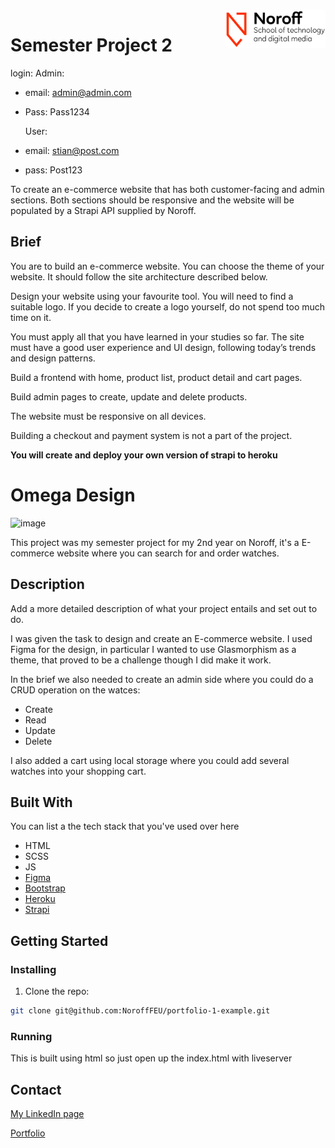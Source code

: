 <img src="./.readme/noroff-light.png" width="160" align="right">

# Semester Project 2

login:
Admin:

- email: admin@admin.com
- Pass: Pass1234

  User:

- email: stian@post.com
- pass: Post123

To create an e-commerce website that has both customer-facing and admin sections. Both sections should be responsive and the website will be populated by a Strapi API supplied by Noroff.

## Brief

You are to build an e-commerce website. You can choose the theme of your website. It should follow the site architecture described below.

Design your website using your favourite tool. You will need to find a suitable logo. If you decide to create a logo yourself, do not spend too much time on it.

You must apply all that you have learned in your studies so far. The site must have a good user experience and UI design, following today’s trends and design patterns.

Build a frontend with home, product list, product detail and cart pages.

Build admin pages to create, update and delete products.

The website must be responsive on all devices.

Building a checkout and payment system is not a part of the project.

**You will create and deploy your own version of strapi to heroku**


# Omega Design

![image](https://hopeful-sinoussi-ede96f.netlify.app/Postfolio%20imgs/Semester%20project.PNG)

This project was my semester project for my 2nd year on Noroff, it's a E-commerce website where you can search for and order watches.

## Description

Add a more detailed description of what your project entails and set out to do.

I was given the task to design and create an E-commerce website.
I used Figma for the design, in particular I wanted to use Glasmorphism as a theme, that proved to be a challenge though I did make it work.

In the brief we also needed to create an admin side where you could do a CRUD operation on the watces:
 - Create
 - Read
 - Update
 - Delete

I also added a cart using local storage where you could add several watches into your shopping cart.

## Built With

You can list a the tech stack that you've used over here

- HTML
- SCSS
- JS
- [Figma](https://www.figma.com/)
- [Bootstrap](https://getbootstrap.com)
- [Heroku](https://www.heroku.com/)
- [Strapi](https://strapi.io/)

## Getting Started

### Installing

1. Clone the repo:

```bash
git clone git@github.com:NoroffFEU/portfolio-1-example.git
```

### Running

This is built using html so just open up the index.html with liveserver


## Contact

[My LinkedIn page](https://www.linkedin.com/in/stian-post-a211201b5/)

[Portfolio](https://postfolio.netlify.app/)

